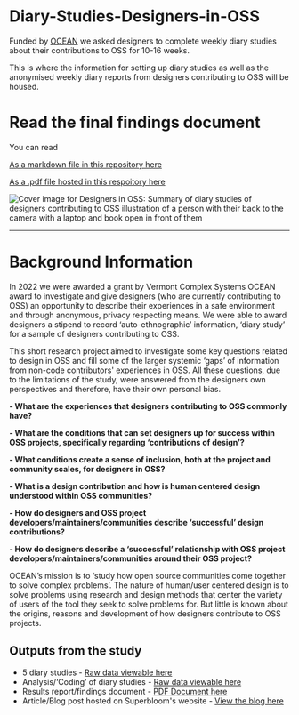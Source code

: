 # Diary-Studies-Designers-in-OSS
Funded by [OCEAN](https://vermontcomplexsystems.org/partner/OCEAN/) we asked designers to complete weekly diary studies about their contributions to OSS for 10-16 weeks.

This is where the information for setting up diary studies as well as the anonymised weekly diary reports from designers contributing to OSS will be housed.

# Read the final findings document

You can read 

[As a markdown file in this repository here](https://github.com/simplysecure/Diary-Studies-Designers-in-OSS/blob/main/findings-report.md)

[As a .pdf file hosted in this respoitory here](https://github.com/simplysecure/Diary-Studies-Designers-in-OSS/blob/main/Designers%20in%20OSS_%20A%20summary%20of%20our%20ten-sixteen%20week%20diary%20study%20of%20designers%20contributing%20to%20OSS..pdf)

![Cover image for Designers in OSS: Summary of diary studies of designers contributing to OSS illustration of a person with their back to the camera with a laptop and book open in front of them](https://raw.githubusercontent.com/simplysecure/Diary-Studies-Designers-in-OSS/main/images/blog-image-2.jpg)

---

# Background Information

In 2022 we were awarded a grant by Vermont Complex Systems OCEAN award to investigate and give designers (who are currently contributing to OSS) an opportunity to describe their experiences in a safe environment and through anonymous, privacy respecting means. We were able to award designers a stipend to record ‘auto-ethnographic’ information, ‘diary study’ for a sample of designers contributing to OSS.

This short research project aimed to investigate some key questions related to design in OSS and fill some of the larger systemic ‘gaps’ of information from non-code contributors' experiences in OSS. All these questions, due to the limitations of the study, were answered from the designers own perspectives and therefore, have their own personal bias.

**- What are the experiences that designers contributing to OSS commonly have?**

**- What are the conditions that can set designers up for success within OSS projects, specifically regarding ‘contributions of design’?**

**- What conditions create a sense of inclusion, both at the project and community scales, for designers in OSS?**

**- What is a design contribution and how is human centered design understood within OSS communities?**

**- How do designers and OSS project developers/maintainers/communities describe ‘successful’ design contributions?**

**- How do designers describe a ‘successful’ relationship with OSS project developers/maintainers/communities around their OSS project?**

OCEAN’s mission is to ‘study how open source communities come together to solve complex problems’. The nature of human/user centered design is to solve problems using research and design methods that center the variety of users of the tool they seek to solve problems for. But little is known about the origins, reasons and development of how designers contribute to OSS projects. 


## Outputs from the study
- 5 diary studies - [Raw data viewable here](https://github.com/simplysecure/Diary-Studies-Designers-in-OSS/tree/main/raw-data)
- Analysis/‘Coding’ of diary studies - [Raw data viewable here](https://github.com/simplysecure/Diary-Studies-Designers-in-OSS/tree/main/raw-data)
- Results report/findings document - [PDF Document here](https://github.com/simplysecure/Diary-Studies-Designers-in-OSS/blob/main/Designers%20in%20OSS_%20A%20summary%20of%20our%20ten-sixteen%20week%20diary%20study%20of%20designers%20contributing%20to%20OSS..pdf)
- Article/Blog post hosted on Superbloom's website - [View the blog here](https://superbloom.design/learning/blog/the-secret-lives-of-open-source-designers/)
